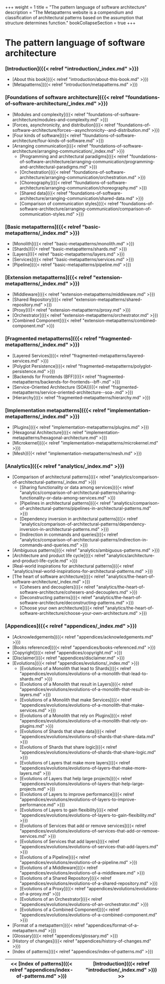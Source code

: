 +++
weight = 1
title = "The pattern language of software architecture"
description = "The Metapatterns website is a compendium and classification of architectural patterns based on the assumption that structure determines function."
bookCollapseSection = true
+++

# The pattern language of software architecture

<nav>


### [Introduction]({{< relref "introduction/_index.md" >}})

- [About this book]({{< relref "introduction/about-this-book.md" >}})
- [Metapatterns]({{< relref "introduction/metapatterns.md" >}})

### [Foundations of software architecture]({{< relref "foundations-of-software-architecture/_index.md" >}})

- [Modules and complexity]({{< relref "foundations-of-software-architecture/modules-and-complexity.md" >}})
- [Forces, asynchronicity, and distribution]({{< relref "foundations-of-software-architecture/forces--asynchronicity--and-distribution.md" >}})
- [Four kinds of software]({{< relref "foundations-of-software-architecture/four-kinds-of-software.md" >}})
- [Arranging communication]({{< relref "foundations-of-software-architecture/arranging-communication/_index.md" >}})
  - [Programming and architectural paradigms]({{< relref "foundations-of-software-architecture/arranging-communication/programming-and-architectural-paradigms.md" >}})
  - [Orchestration]({{< relref "foundations-of-software-architecture/arranging-communication/orchestration.md" >}})
  - [Choreography]({{< relref "foundations-of-software-architecture/arranging-communication/choreography.md" >}})
  - [Shared data]({{< relref "foundations-of-software-architecture/arranging-communication/shared-data.md" >}})
  - [Comparison of communication styles]({{< relref "foundations-of-software-architecture/arranging-communication/comparison-of-communication-styles.md" >}})

### [Basic metapatterns]({{< relref "basic-metapatterns/_index.md" >}})

- [Monolith]({{< relref "basic-metapatterns/monolith.md" >}})
- [Shards]({{< relref "basic-metapatterns/shards.md" >}})
- [Layers]({{< relref "basic-metapatterns/layers.md" >}})
- [Services]({{< relref "basic-metapatterns/services.md" >}})
- [Pipeline]({{< relref "basic-metapatterns/pipeline.md" >}})

### [Extension metapatterns]({{< relref "extension-metapatterns/_index.md" >}})

- [Middleware]({{< relref "extension-metapatterns/middleware.md" >}})
- [Shared Repository]({{< relref "extension-metapatterns/shared-repository.md" >}})
- [Proxy]({{< relref "extension-metapatterns/proxy.md" >}})
- [Orchestrator]({{< relref "extension-metapatterns/orchestrator.md" >}})
- [Combined Component]({{< relref "extension-metapatterns/combined-component.md" >}})

### [Fragmented metapatterns]({{< relref "fragmented-metapatterns/_index.md" >}})

- [Layered Services]({{< relref "fragmented-metapatterns/layered-services.md" >}})
- [Polyglot Persistence]({{< relref "fragmented-metapatterns/polyglot-persistence.md" >}})
- [Backends for Frontends (BFF)]({{< relref "fragmented-metapatterns/backends-for-frontends--bff-.md" >}})
- [Service-Oriented Architecture (SOA)]({{< relref "fragmented-metapatterns/service-oriented-architecture--soa-.md" >}})
- [Hierarchy]({{< relref "fragmented-metapatterns/hierarchy.md" >}})

### [Implementation metapatterns]({{< relref "implementation-metapatterns/_index.md" >}})

- [Plugins]({{< relref "implementation-metapatterns/plugins.md" >}})
- [Hexagonal Architecture]({{< relref "implementation-metapatterns/hexagonal-architecture.md" >}})
- [Microkernel]({{< relref "implementation-metapatterns/microkernel.md" >}})
- [Mesh]({{< relref "implementation-metapatterns/mesh.md" >}})

### [Analytics]({{< relref "analytics/_index.md" >}})

- [Comparison of architectural patterns]({{< relref "analytics/comparison-of-architectural-patterns/_index.md" >}})
  - [Sharing functionality or data among services]({{< relref "analytics/comparison-of-architectural-patterns/sharing-functionality-or-data-among-services.md" >}})
  - [Pipelines in architectural patterns]({{< relref "analytics/comparison-of-architectural-patterns/pipelines-in-architectural-patterns.md" >}})
  - [Dependency inversion in architectural patterns]({{< relref "analytics/comparison-of-architectural-patterns/dependency-inversion-in-architectural-patterns.md" >}})
  - [Indirection in commands and queries]({{< relref "analytics/comparison-of-architectural-patterns/indirection-in-commands-and-queries.md" >}})
- [Ambiguous patterns]({{< relref "analytics/ambiguous-patterns.md" >}})
- [Architecture and product life cycle]({{< relref "analytics/architecture-and-product-life-cycle.md" >}})
- [Real-world inspirations for architectural patterns]({{< relref "analytics/real-world-inspirations-for-architectural-patterns.md" >}})
- [The heart of software architecture]({{< relref "analytics/the-heart-of-software-architecture/_index.md" >}})
  - [Cohesers and decouplers]({{< relref "analytics/the-heart-of-software-architecture/cohesers-and-decouplers.md" >}})
  - [Deconstructing patterns]({{< relref "analytics/the-heart-of-software-architecture/deconstructing-patterns.md" >}})
  - [Choose your own architecture]({{< relref "analytics/the-heart-of-software-architecture/choose-your-own-architecture.md" >}})

### [Appendices]({{< relref "appendices/_index.md" >}})

- [Acknowledgements]({{< relref "appendices/acknowledgements.md" >}})
- [Books referenced]({{< relref "appendices/books-referenced.md" >}})
- [Copyright]({{< relref "appendices/copyright.md" >}})
- [Disclaimer]({{< relref "appendices/disclaimer.md" >}})
- [Evolutions]({{< relref "appendices/evolutions/_index.md" >}})
  - [Evolutions of a Monolith that lead to Shards]({{< relref "appendices/evolutions/evolutions-of-a-monolith-that-lead-to-shards.md" >}})
  - [Evolutions of a Monolith that result in Layers]({{< relref "appendices/evolutions/evolutions-of-a-monolith-that-result-in-layers.md" >}})
  - [Evolutions of a Monolith that make Services]({{< relref "appendices/evolutions/evolutions-of-a-monolith-that-make-services.md" >}})
  - [Evolutions of a Monolith that rely on Plugins]({{< relref "appendices/evolutions/evolutions-of-a-monolith-that-rely-on-plugins.md" >}})
  - [Evolutions of Shards that share data]({{< relref "appendices/evolutions/evolutions-of-shards-that-share-data.md" >}})
  - [Evolutions of Shards that share logic]({{< relref "appendices/evolutions/evolutions-of-shards-that-share-logic.md" >}})
  - [Evolutions of Layers that make more layers]({{< relref "appendices/evolutions/evolutions-of-layers-that-make-more-layers.md" >}})
  - [Evolutions of Layers that help large projects]({{< relref "appendices/evolutions/evolutions-of-layers-that-help-large-projects.md" >}})
  - [Evolutions of Layers to improve performance]({{< relref "appendices/evolutions/evolutions-of-layers-to-improve-performance.md" >}})
  - [Evolutions of Layers to gain flexibility]({{< relref "appendices/evolutions/evolutions-of-layers-to-gain-flexibility.md" >}})
  - [Evolutions of Services that add or remove services]({{< relref "appendices/evolutions/evolutions-of-services-that-add-or-remove-services.md" >}})
  - [Evolutions of Services that add layers]({{< relref "appendices/evolutions/evolutions-of-services-that-add-layers.md" >}})
  - [Evolutions of a Pipeline]({{< relref "appendices/evolutions/evolutions-of-a-pipeline.md" >}})
  - [Evolutions of a Middleware]({{< relref "appendices/evolutions/evolutions-of-a-middleware.md" >}})
  - [Evolutions of a Shared Repository]({{< relref "appendices/evolutions/evolutions-of-a-shared-repository.md" >}})
  - [Evolutions of a Proxy]({{< relref "appendices/evolutions/evolutions-of-a-proxy.md" >}})
  - [Evolutions of an Orchestrator]({{< relref "appendices/evolutions/evolutions-of-an-orchestrator.md" >}})
  - [Evolutions of a Combined Component]({{< relref "appendices/evolutions/evolutions-of-a-combined-component.md" >}})
- [Format of a metapattern]({{< relref "appendices/format-of-a-metapattern.md" >}})
- [Glossary]({{< relref "appendices/glossary.md" >}})
- [History of changes]({{< relref "appendices/history-of-changes.md" >}})
- [Index of patterns]({{< relref "appendices/index-of-patterns.md" >}})

</nav>

<nav>

| \<\< [Index of patterns]({{< relref "appendices/index-of-patterns.md" >}}) |  | [Introduction]({{< relref "introduction/_index.md" >}}) \>\> |
| --- | --- | --- |

</nav>